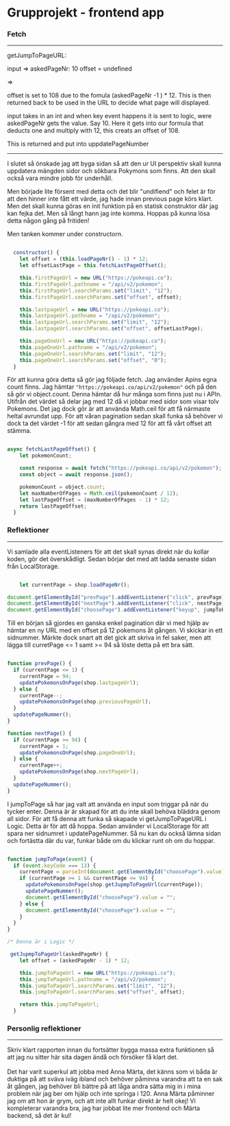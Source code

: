 # Grupprojekt - frontend app

### Fetch
___

getJumpToPageURL: 

input => askedPageNr: 10
offset = undefined

=>

offset is set to 108 due to the fomula (askedPageNr -1 ) * 12. 
This is then returned back to be used in the URL to decide what page will displayed. 

input takes in an int and when key event happens it is sent to logic, were askedPageNr gets the value. Say 10. Here it gets into our formula that deducts one and multiply with 12, this creats an offset of 108. 

This is returned and put into uppdatePageNumber 



___

I slutet så önskade jag att byga sidan så att den ur UI perspektiv skall kunna uppdatera mängden sidor och sökbara Pokymons som finns. Att den skall också vara mindre jobb för underhåll. 

Men började lite försent med detta och det blir "undifiend" och felet är för att den hinner inte fått ett värde, jag hade innan previous page körs klart. Men det skall kunna göras en init funktion på en statisk construktor där jag kan fejka det. Men så långt hann jag inte komma. Hoppas på kunna lösa detta någon gång på fritiden! 

Men tanken kommer under constructorn.

```javascript

  constructor() {
    let offset = (this.loadPageNr() - 1) * 12;
    let offsetLastPage = this.fetchLastPageOffset();

    this.firstPageUrl = new URL("https://pokeapi.co");
    this.firstPageUrl.pathname = "/api/v2/pokemon";
    this.firstPageUrl.searchParams.set("limit", "12");
    this.firstPageUrl.searchParams.set("offset", offset);

    this.lastpageUrl = new URL("https://pokeapi.co");
    this.lastpageUrl.pathname = "/api/v2/pokemon";
    this.lastpageUrl.searchParams.set("limit", "12");
    this.lastpageUrl.searchParams.set("offset", offsetLastPage);

    this.pageOneUrl = new URL("https://pokeapi.co");
    this.pageOneUrl.pathname = "/api/v2/pokemon";
    this.pageOneUrl.searchParams.set("limit", "12");
    this.pageOneUrl.searchParams.set("offset", "0");
  }

```

För att kunna göra detta så gör jag följade fetch. Jag använder Apins egna count finns. Jag hämtar `"https://pokeapi.co/api/v2/pokemon"` och på den så gör vi object.count. 
Denna hämtar då hur många som finns just nu i APIn. Utifrån det värdet så delar jag med 12 då vi jobbar med sidor som visar tolv Pokemons. Det jag dock gör är att använda Math.ceil för att få närmaste heltal avrundat upp. För att våran pagination sedan skall funka så behöver vi dock ta det värdet -1 för att sedan gångra med 12 för att få vårt offset att stämma. 


```javascript

async fetchLastPageOffset() {
    let pokemonCount;

    const response = await fetch("https://pokeapi.co/api/v2/pokemon");
    const object = await response.json();

    pokemonCount = object.count;
    let maxNumberOfPages = Math.ceil(pokemonCount / 12);
    let lastPageOffset = (maxNumberOfPages - 1) * 12;
    return lastPageOffset;
  }

```

### Reflektioner
___
Vi samlade alla eventListeners för att det skall synas direkt när du kollar koden, gör det överskådligt. Sedan börjar det med att ladda senaste sidan från LocalStorage.


```javascript

    let currentPage = shop.loadPageNr();

document.getElementById("prevPage").addEventListener("click", prevPage);
document.getElementById("nextPage").addEventListener("click", nextPage);
document.getElementById("choosePage").addEventListener("keyup", jumpToPage);

```

Till en början så gjordes en ganska enkel pagination där vi med hjälp av hämtar en ny URL med en offset på 12 pokemons åt gången. Vi skickar in ett sidnummer. Märkte dock snart att det gick att skriva in fel saker, men att lägga till curretPage <= 1 samt >= 94 så löste detta på ett bra sätt.


```javascript

function prevPage() {
  if (currentPage <= 1) {
    currentPage = 94;
    updatePokemonsOnPage(shop.lastpageUrl);
  } else {
    currentPage--;
    updatePokemonsOnPage(shop.previousPageUrl);
  }
  updatePageNummer();
}

function nextPage() {
  if (currentPage >= 94) {
    currentPage = 1;
    updatePokemonsOnPage(shop.pageOneUrl);
  } else {
    currentPage++;
    updatePokemonsOnPage(shop.nextPageUrl);
  }
  updatePageNummer();
}
```

I jumpToPage så har jag valt att använda en input som triggar på när du tycker enter. Denna är är skapad för att du inte skall behöva bläddra genom all sidor. För att få denna att funka så skapade vi getJumpToPageURL i Logic. Detta är för att då hoppa. Sedan använder vi LocalStorage för att spara ner sidnumret i updatePageNummer. Så nu kan du också lämna sidan och fortästta där du var, funkar både om du klickar runt oh om du hoppar. 

```javascript

function jumpToPage(event) {
  if (event.keyCode === 13) {
    currentPage = parseInt(document.getElementById("choosePage").value);
    if (currentPage >= 1 && currentPage <= 94) {
      updatePokemonsOnPage(shop.getJupmpToPageUrl(currentPage));
      updatePageNummer();
      document.getElementById("choosePage").value = "";
    } else {
      document.getElementById("choosePage").value = "";
    }
  }
}

/* Denna är i Logic */

 getJupmpToPageUrl(askedPageNr) {
    let offset = (askedPageNr - 1) * 12;

    this.jumpToPageUrl = new URL("https://pokeapi.co");
    this.jumpToPageUrl.pathname = "/api/v2/pokemon";
    this.jumpToPageUrl.searchParams.set("limit", "12");
    this.jumpToPageUrl.searchParams.set("offset", offset);

    return this.jumpToPageUrl;
  }

```

### Personlig reflektioner
___

Skriv klart rapporten innan du fortsätter bygga massa extra funktionen så att jag nu sitter här sita dagen ändå och försöker få klart det. 
<br><br>
Det har varit superkul att jobba med Anna Märta, det känns som vi båda är duktiga på att sväva iväg ibland och behöver påminna varandra att ta en sak åt gången, jag behöver bli bättre på att låga andra sätta mig in i mina problem när jag ber om hjälp och inte springa i 120. Anna Märta påminner jag om att hon är grym, och att inte allt funkar direkt är helt okej! Vi kompleterar varandra bra, jag har jobbat lite mer frontend och Märta backend, så det är kul! 






